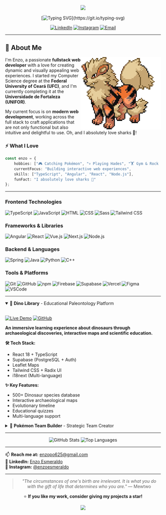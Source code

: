 <div align="center">

<img src="https://capsule-render.vercel.app/api?type=waving&color=gradient&customColorList=12&height=200&section=header&text=Enzo%20Esmeraldo&fontSize=50&fontColor=fff&fontAlignY=35&desc=Fullstack%20Developer%20%7C%20Pok%C3%A9mon%20Trainer&descSize=18&descAlignY=55" />

[![Typing SVG](https://readme-typing-svg.demolab.com?font=Fira+Code&weight=600&size=28&duration=4000&pause=2000&color=gradient&customColorList=12,20,26&center=true&vCenter=true&width=600&lines=%E2%9A%A1+Fullstack+Web+Developer;%F0%9F%8E%AE+Pok%C3%A9mon+Enthusiast;%F0%9F%92%BB+React+%7C+Angular+%7C+Node.js;%F0%9F%9A%80+Building+Amazing+Experiences!)](https://git.io/typing-svg)

[![LinkedIn](https://img.shields.io/badge/LinkedIn-0A66C2?style=for-the-badge&logo=linkedin&logoColor=white)](https://www.linkedin.com/in/enzoesmeraldo/)
[![Instagram](https://img.shields.io/badge/Instagram-E4405F?style=for-the-badge&logo=instagram&logoColor=white)](https://instagram.com/enzoesmeraldo)
[![Email](https://img.shields.io/badge/Email-3B82F6?style=for-the-badge&logo=gmail&logoColor=white)](mailto:enzopo625@gmail.com)

</div>

---

## 🐳 About Me

<img align="right" alt="Coding" width="260" src="https://github.com/ensinho/pokemonsis/blob/main/arcanine.gif">

I'm Enzo, a passionate **fullstack web developer** with a love for creating dynamic and visually appealing web experiences. I started my Computer Science degree at the **Federal University of Ceará (UFC)**, and I'm currently completing it at the **Universidade de Fortaleza (UNIFOR)**.

My current focus is on **modern web development**, working across the full stack to craft applications that are not only functional but also intuitive and delightful to use. Oh, and I absolutely love sharks 🦈!

### ⚡ What I Love

```typescript
const enzo = {
    hobbies: ["🎮 Catching Pokémon", "💀 Playing Hades", "🏋️ Gym & Rock Music"],
    currentFocus: "Building interactive web experiences",
    skills: ["TypeScript", "Angular", "React", "Node.js"],
    funFact: "I absolutely love sharks 🦈"
};
```

---

### Frontend Technologies
<p>
<img height="25" src="https://img.shields.io/badge/TypeScript-007ACC?style=for-the-badge&logo=typescript&logoColor=white" alt="TypeScript" />
<img height="25" src="https://img.shields.io/badge/JavaScript-323330?style=for-the-badge&logo=javascript&logoColor=F7DF1E" alt="JavaScript" />
<img height="25" src="https://img.shields.io/badge/HTML5-E34F26?style=for-the-badge&logo=html5&logoColor=white" alt="HTML" />
<img height="25" src="https://img.shields.io/badge/CSS3-1572B6?style=for-the-badge&logo=css3&logoColor=white" alt="CSS" />
<img height="25" src="https://img.shields.io/badge/Sass-CC6699?style=for-the-badge&logo=sass&logoColor=white" alt="Sass" />
<img height="25" src="https://img.shields.io/badge/Tailwind_CSS-06B6D4?style=for-the-badge&logo=tailwindcss&logoColor=white" alt="Tailwind CSS" />
</p>

### Frameworks & Libraries
<p>
<img height="25" src="https://img.shields.io/badge/Angular-DD0031?style=for-the-badge&logo=angular&logoColor=white" alt="Angular" />
<img height="25" src="https://img.shields.io/badge/React-61DAFB?style=for-the-badge&logo=react&logoColor=black" alt="React" />
<img height="25" src="https://img.shields.io/badge/Vue.js-4FC08D?style=for-the-badge&logo=vuedotjs&logoColor=white" alt="Vue.js" />
<img height="25" src="https://img.shields.io/badge/next.js-000000?style=for-the-badge&logo=nextdotjs&logoColor=white" alt="Next.js" />
<img height="25" src="https://img.shields.io/badge/Node.js-339933?style=for-the-badge&logo=nodedotjs&logoColor=white" alt="Node.js" />
</p>

### Backend & Languages
<p>
<img height="25" src="https://img.shields.io/badge/Spring-6DB33F?style=for-the-badge&logo=spring&logoColor=white" alt="Spring" />
<img height="25" src="https://img.shields.io/badge/Java-ED8B00?style=for-the-badge&logo=openjdk&logoColor=white" alt="Java" />
<img height="25" src="https://img.shields.io/badge/Python-3776AB?style=for-the-badge&logo=python&logoColor=white" alt="Python" />
<img height="25" src="https://img.shields.io/badge/C%2B%2B-00599C?style=for-the-badge&logo=c%2B%2B&logoColor=white" alt="C++" />
</p>

### Tools & Platforms
<p>
<img height="25" src="https://img.shields.io/badge/GIT-E44C30?style=for-the-badge&logo=git&logoColor=white" alt="Git" />
<img height="25" src="https://img.shields.io/badge/GitHub-100000?style=for-the-badge&logo=github&logoColor=white" alt="GitHub" />
<img height="25" src="https://img.shields.io/badge/npm-CB3837?style=for-the-badge&logo=npm&logoColor=white" alt="npm" />
<img height="25" src="https://img.shields.io/badge/Firebase-FFCA28?style=for-the-badge&logo=firebase&logoColor=black" alt="Firebase" />
<img height="25" src="https://img.shields.io/badge/Supabase-16a34a?style=for-the-badge&logo=supabase&logoColor=white" alt="Supabase" />
<img height="25" src="https://img.shields.io/badge/Vercel-000000?style=for-the-badge&logo=vercel&logoColor=white" alt="Vercel" />
<img height="25" src="https://img.shields.io/badge/Figma-F24E1E?style=for-the-badge&logo=figma&logoColor=white" alt="Figma" />
<img height="25" src="https://img.shields.io/badge/VSCode-0078D4?style=for-the-badge&logo=visual%20studio%20code&logoColor=white" alt="VSCode" />
</p>

---

<details open>
<summary>🦕 <b>Dino Library</b> - Educational Paleontology Platform</summary>
<br>

[![Live Demo](https://img.shields.io/badge/🌐_Live_Demo-00D9FF?style=for-the-badge)](https://dino-library.vercel.app)
[![GitHub](https://img.shields.io/badge/📦_Repository-8B5CF6?style=for-the-badge)](https://github.com/ensinho/dino-library)

**An immersive learning experience about dinosaurs through archaeological discoveries, interactive maps and scientific education.**

**🛠️ Tech Stack:**
- React 18 + TypeScript
- Supabase (PostgreSQL + Auth)
- Leaflet Maps
- Tailwind CSS + Radix UI
- i18next (Multi-language)

**✨ Key Features:**
- 500+ Dinosaur species database
- Interactive archaeological maps
- Evolutionary timeline
- Educational quizzes
- Multi-language support

</details>

<details>
<summary>👾 <b>Pokémon Team Builder</b> - Strategic Team Creator</summary>
<br>

[![Live Demo](https://img.shields.io/badge/🌐_Live_Demo-FF006E?style=for-the-badge)](https://ensinho.github.io/pokemonTeamBuilder/)
[![GitHub](https://img.shields.io/badge/📦_Repository-FFDE00?style=for-the-badge&logoColor=black)](https://github.com/ensinho/pokemonTeamBuilder)

**Let's build some pretty cool teams with it! ✨**

**🛠️ Tech Stack:**
- React
- Tailwind CSS
- Firebase

**✨ Key Features:**
- Create unlimited teams
- Advanced Pokédex filtering
- Cloud save with Firebase
- Fully responsive

</details>

---

<div align="center">
  <img height="180em" src="https://github-readme-stats.vercel.app/api?username=ensinho&show_icons=true&theme=tokyonight&include_all_commits=true&count_private=true&border_radius=10&hide_border=true&bg_color=0D1117&title_color=3B82F6&icon_color=0EA5E9&text_color=C9D1D9&rank_icon=github" alt="GitHub Stats" />
  <img height="180em" src="https://github-readme-stats.vercel.app/api/top-langs?username=ensinho&layout=compact&theme=tokyonight&border_radius=10&hide_border=true&bg_color=0D1117&title_color=3B82F6&text_color=C9D1D9&langs_count=8" alt="Top Languages" />
</div>

---

📫 **Reach me at:** enzopo625@gmail.com  
💼 **LinkedIn:** [Enzo Esmeraldo](https://www.linkedin.com/in/enzoesmeraldo/)  
📸 **Instagram:** [@enzoesmeraldo](https://instagram.com/enzoesmeraldo)

---

<div align="center">

> *"The circumstances of one's birth are irrelevant. It is what you do with the gift of life that determines who you are."* — Mewtwo

⭐ **If you like my work, consider giving my projects a star!**

<img src="https://capsule-render.vercel.app/api?type=waving&color=gradient&customColorList=12&height=100&section=footer&animation=twinkling" />

</div>
